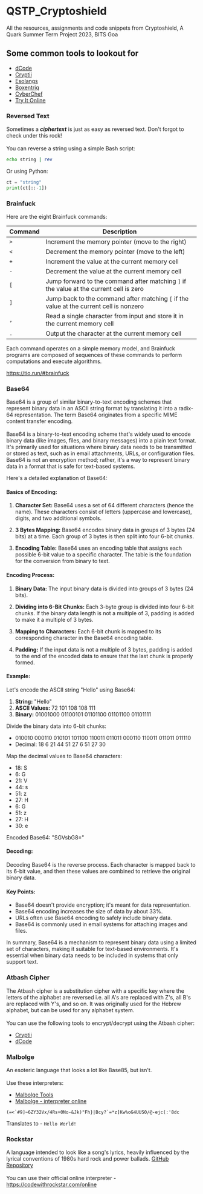 # QSTP_Cryptoshield
All the resources, assignments and code snippets from Cryptoshield, A Quark Summer Term Project 2023, BITS Goa

## Some common tools to lookout for
- [dCode](https://www.dcode.fr/)
- [Cryptii](https://cryptii.com/)
- [Esolangs](https://esolangs.org/wiki/Main_Page)
- [Boxentriq](https://www.boxentriq.com/code-breaking)
- [CyberChef](https://gchq.github.io/CyberChef/)
- [Try It Online](https://tio.run/)

### Reversed Text
Sometimes a ***ciphertext*** is just as easy as reversed text. Don't forgot to check under this rock!<br><br>
You can reverse a string using a simple Bash script:
```bash
echo string | rev
```
Or using Python:
```python
ct = "string"
print(ct[::-1])
```

### Brainfuck


Here are the eight Brainfuck commands:

| Command | Description                                          |
|---------|------------------------------------------------------|
| `>`     | Increment the memory pointer (move to the right)   |
| `<`     | Decrement the memory pointer (move to the left)    |
| `+`     | Increment the value at the current memory cell     |
| `-`     | Decrement the value at the current memory cell     |
| `[`     | Jump forward to the command after matching `]` if the value at the current cell is zero |
| `]`     | Jump back to the command after matching `[` if the value at the current cell is nonzero |
| `,`     | Read a single character from input and store it in the current memory cell |
| `.`     | Output the character at the current memory cell    |

Each command operates on a simple memory model, and Brainfuck programs are composed of sequences of these commands to perform computations and execute algorithms.

https://tio.run/#brainfuck

### Base64
Base64 is a group of similar binary-to-text encoding schemes that represent binary data in an ASCII string format by translating it into a radix-64 representation. The term Base64 originates from a specific MIME content transfer encoding.<br><br>
Base64 is a binary-to-text encoding scheme that's widely used to encode binary data (like images, files, and binary messages) into a plain text format. It's primarily used for situations where binary data needs to be transmitted or stored as text, such as in email attachments, URLs, or configuration files. Base64 is not an encryption method; rather, it's a way to represent binary data in a format that is safe for text-based systems.

Here's a detailed explanation of Base64:

#### Basics of Encoding:

1. **Character Set:** Base64 uses a set of 64 different characters (hence the name). These characters consist of letters (uppercase and lowercase), digits, and two additional symbols.

2. **3 Bytes Mapping:** Base64 encodes binary data in groups of 3 bytes (24 bits) at a time. Each group of 3 bytes is then split into four 6-bit chunks.

3. **Encoding Table:** Base64 uses an encoding table that assigns each possible 6-bit value to a specific character. The table is the foundation for the conversion from binary to text.

#### Encoding Process:

1. **Binary Data:** The input binary data is divided into groups of 3 bytes (24 bits).

2. **Dividing into 6-Bit Chunks:** Each 3-byte group is divided into four 6-bit chunks. If the binary data length is not a multiple of 3, padding is added to make it a multiple of 3 bytes.

3. **Mapping to Characters:** Each 6-bit chunk is mapped to its corresponding character in the Base64 encoding table.

4. **Padding:** If the input data is not a multiple of 3 bytes, padding is added to the end of the encoded data to ensure that the last chunk is properly formed.

#### Example:

Let's encode the ASCII string "Hello" using Base64:

1. **String:** "Hello"
2. **ASCII Values:** 72 101 108 108 111
3. **Binary:** 01001000 01100101 01101100 01101100 01101111

Divide the binary data into 6-bit chunks:

- 010010 000110 010101 101100 110011 011011 000110 110011 011011 011110
- Decimal: 18 6 21 44 51 27 6 51 27 30

Map the decimal values to Base64 characters:

- 18: S
- 6: G
- 21: V
- 44: s
- 51: z
- 27: H
- 6: G
- 51: z
- 27: H
- 30: e

Encoded Base64: "SGVsbG8="

#### Decoding:

Decoding Base64 is the reverse process. Each character is mapped back to its 6-bit value, and then these values are combined to retrieve the original binary data.

#### Key Points:

- Base64 doesn't provide encryption; it's meant for data representation.
- Base64 encoding increases the size of data by about 33%.
- URLs often use Base64 encoding to safely include binary data.
- Base64 is commonly used in email systems for attaching images and files.

In summary, Base64 is a mechanism to represent binary data using a limited set of characters, making it suitable for text-based environments. It's essential when binary data needs to be included in systems that only support text.


### Atbash Cipher
The Atbash cipher is a substitution cipher with a specific key where the letters of the alphabet are reversed i.e. all A's are replaced with Z's, all B's are replaced with Y's, and so on. It was originally used for the Hebrew alphabet, but can be used for any alphabet system.<br><br>
You can use the following tools to encrypt/decrypt using the Atbash cipher:

- [Cryptii](https://cryptii.com/pipes/atbash-cipher)
- [dCode](https://www.dcode.fr/atbash-cipher)

### Malbolge
An esoteric language that looks a lot like Base85, but isn't.<br><br>
Use these interpreters:

- [Malbolge Tools](http://zb3.me/malbolge-tools/)
- [Malbolge - interpreter online](https://malbolge.doleczek.pl/)

```
(=<`#9]~6ZY32Vx/4Rs+0No-&Jk)"Fh}|Bcy?`=*z]Kw%oG4UUS0/@-ejc(:'8dc
```
Translates to - `Hello World!`

### Rockstar
A language intended to look like a song's lyrics, heavily influenced by the lyrical conventions of 1980s hard rock and power ballads. [GitHub Repository](https://github.com/RockstarLang/rockstar)<br><br>
You can use their official online interpreter - https://codewithrockstar.com/online
